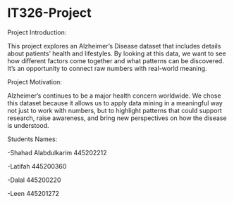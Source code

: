 # IT326-Project

Project Introduction:

This project explores an Alzheimer’s Disease dataset that includes details about patients’ health and lifestyles. By looking at this data, we want to see how different factors come together and what patterns can be discovered. It’s an opportunity to connect raw numbers with real-world meaning.


Project Motivation:

Alzheimer’s continues to be a major health concern worldwide. We chose this dataset because it allows us to apply data mining in a meaningful way not just to work with numbers, but to highlight patterns that could support research, raise awareness, and bring new perspectives on how the disease is understood.


Students Names:

-Shahad Alabdulkarim 445202212

-Latifah  445200360

-Dalal  445200220

-Leen  445201272
